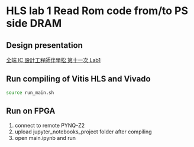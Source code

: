 # HLS lab 1 Read Rom code from/to PS side DRAM
## Design presentation
[全端 IC 設計工程師伴學松 第十一次 Lab1](https://www.youtube.com/watch?v=WI5qV2pY6Tg&list=PL5CoDA0gtOHVgDr9OcUw00fQ-8MOtTz4a&index=12&pp=gAQBiAQB)

## Run compiling of Vitis HLS and Vivado
```sh
source run_main.sh
```

## Run on FPGA
1. connect to remote PYNQ-Z2
2. upload jupyter_notebooks_project folder after compiling
3. open main.ipynb and run
